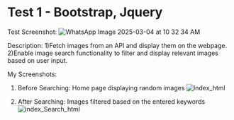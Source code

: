 # Test 1 - Bootstrap, Jquery
Test Screenshot:
![WhatsApp Image 2025-03-04 at 10 32 34 AM](https://github.com/user-attachments/assets/d734cac6-a030-44f8-9b1e-21ab9eede173)


Description:
1)Fetch images from an API and display them on the webpage.
2)Enable image search functionality to filter and display relevant images based on user input.

My Screenshots:
1) Before Searching: Home page displaying random images
   ![Index_html](https://github.com/user-attachments/assets/cdf2f528-0439-4327-98a6-631c1f2d388d)


3) After Searching: Images filtered based on the entered keywords
   ![index_Search_html](https://github.com/user-attachments/assets/f25e7b55-7bef-44e4-a56f-71dcaf5018a5)



